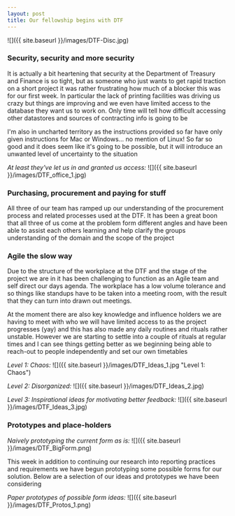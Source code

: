 ```yaml
---
layout: post
title: Our fellowship begins with DTF
---
```


<!-- https://codeforaustralia.github.io/DTF-Blog/ -->

![]({{ site.baseurl }}/images/DTF-Disc.jpg)

<!--
![]({{ site.baseurl }}/images/DTF_Flags_1.jpg)
![]({{ site.baseurl }}/images/DTF_Flags_2.jpg)
![]({{ site.baseurl }}/images/DTF_Garden_1.jpg)
-->

### Security, security and more security

It is actually a bit heartening that security at the Department of Treasury and Finance is so tight, but as someone who just wants to get rapid traction on a short project it was rather frustrating how much of a blocker this was for our first week. In particular the lack of printing facilities was driving us crazy but things are improving and we even have limited access to the database they want us to work on. Only time will tell how difficult accessing other datastores and sources of contracting info is going to be

I'm also in uncharted territory as the instructions provided so far have only given instructions for Mac or Windows... no mention of Linux! So far so good and it does seem like it's going to be possible, but it will introduce an unwanted level of uncertainty to the situation

_At least they've let us in and granted us access:_
![]({{ site.baseurl }}/images/DTF_office_1.jpg)

### Purchasing, procurement and paying for stuff

All three of our team has ramped up our understanding of the procurement process and related processes used at the DTF. It has been a great boon that all three of us come at the problem form different angles and have been able to assist each others learning and help clarify the groups understanding of the domain and the scope of the project

### Agile the slow way

Due to the structure of the workplace at the DTF and the stage of the project we are in it has been challenging to function as an Agile team and self direct our days agenda. The workplace has a low volume tolerance and so things like standups have to be taken into a meeting room, with the result that they can turn into drawn out meetings.

At the moment there are also key knowledge and influence holders we are having to meet with who we will have limited access to as the project progresses (yay) and this has also made any daily routines and rituals rather unstable. However we are starting to settle into a couple of rituals at regular times and I can see things getting better as we beginning being able to reach-out to people independently and set our own timetables

_Level 1: Chaos:_
![]({{ site.baseurl }}/images/DTF_Ideas_1.jpg "Level 1: Chaos")

_Level 2: Disorganized:_
![]({{ site.baseurl }}/images/DTF_Ideas_2.jpg)

_Level 3: Inspirational ideas for motivating better feedback:_
![]({{ site.baseurl }}/images/DTF_Ideas_3.jpg)

### Prototypes and place-holders

_Naively prototyping the current form as is:_
![]({{ site.baseurl }}/images/DTF_BigForm.png)

This week in addition to continuing our research into reporting practices and requirements we have begun prototyping some possible forms for our solution. Below are a selection of our ideas and prototypes we have been considering

_Paper prototypes of possible form ideas:_
![]({{ site.baseurl }}/images/DTF_Protos_1.png)
